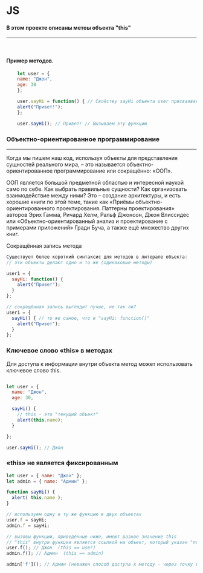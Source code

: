 #   JS
#### В этом проекте описаны метоы объекта "this" 

<hr>


<br>


#### Пример методов.

```js
    let user = {
    name: "Джон",
    age: 30
    };

    user.sayHi = function() { // Свойству sayHi объекта user присваиваем функцию которая выводит сообщение "Привет!" 
    alert("Привет!");
    };

    user.sayHi(); // Привет! // Вызываем эту функцию
```

### Объектно-ориентированное программирование
<hr>

Когда мы пишем наш код, используя объекты для представления сущностей реального мира, – это называется объектно-ориентированное программирование или сокращённо: «ООП».

ООП является большой предметной областью и интересной наукой само по себе. Как выбрать правильные сущности? Как организовать взаимодействие между ними? Это – создание архитектуры, и есть хорошие книги по этой теме, такие как «Приёмы объектно-ориентированного проектирования. Паттерны проектирования» авторов Эрих Гамма, Ричард Хелм, Ральф Джонсон, Джон Влиссидес или «Объектно-ориентированный анализ и проектирование с примерами приложений» Гради Буча, а также ещё множество других книг.

Сокращённая запись метода
```js
Существует более короткий синтаксис для методов в литерале объекта:
// эти объекты делают одно и то же (одинаковые методы)

user1 = {
  sayHi: function() {
    alert("Привет");
  }
};

// сокращённая запись выглядит лучше, не так ли?
user1 = {
  sayHi() { // то же самое, что и "sayHi: function()"
    alert("Привет");
  }
};
```

### Ключевое слово «this» в методах

Для доступа к информации внутри объекта метод может использовать ключевое слово this.

```js

let user = {
  name: "Джон",
  age: 30,

  sayHi() {
    // this - это "текущий объект"
    alert(this.name);
  }

};

user.sayHi(); // Джон

```


### «this» не является фиксированным
```js
let user = { name: "Джон" };
let admin = { name: "Админ" };

function sayHi() {
  alert( this.name );
}

// используем одну и ту же функцию в двух объектах
user.f = sayHi;
admin.f = sayHi;

// вызовы функции, приведённые ниже, имеют разное значение this
// "this" внутри функции является ссылкой на объект, который указан "перед точкой"
user.f(); // Джон  (this == user)
admin.f(); // Админ  (this == admin)

admin['f'](); // Админ (неважен способ доступа к методу - через точку или квадратные скобки)
```
